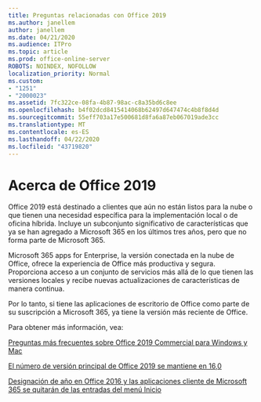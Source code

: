 ```yaml
---
title: Preguntas relacionadas con Office 2019
ms.author: janellem
author: janellem
ms.date: 04/21/2020
ms.audience: ITPro
ms.topic: article
ms.prod: office-online-server
ROBOTS: NOINDEX, NOFOLLOW
localization_priority: Normal
ms.custom:
- "1251"
- "2000023"
ms.assetid: 7fc322ce-08fa-4b87-98ac-c8a35bd6c8ee
ms.openlocfilehash: b4f02dcd8415414068b62497d647474c4b8f8d4d
ms.sourcegitcommit: 55eff703a17e500681d8fa6a87eb067019ade3cc
ms.translationtype: MT
ms.contentlocale: es-ES
ms.lasthandoff: 04/22/2020
ms.locfileid: "43719820"
---
```

# <a name="about-office-2019"></a>Acerca de Office 2019

Office 2019 está destinado a clientes que aún no están listos para la nube o que tienen una necesidad específica para la implementación local o de oficina híbrida. Incluye un subconjunto significativo de características que ya se han agregado a Microsoft 365 en los últimos tres años, pero que no forma parte de Microsoft 365.
  
Microsoft 365 apps for Enterprise, la versión conectada en la nube de Office, ofrece la experiencia de Office más productiva y segura. Proporciona acceso a un conjunto de servicios más allá de lo que tienen las versiones locales y recibe nuevas actualizaciones de características de manera continua.
  
Por lo tanto, si tiene las aplicaciones de escritorio de Office como parte de su suscripción a Microsoft 365, ya tiene la versión más reciente de Office.
  
Para obtener más información, vea:
  
[Preguntas más frecuentes sobre Office 2019 Commercial para Windows y Mac](https://support.microsoft.com/help/4133312)
  
[El número de versión principal de Office 2019 se mantiene en 16,0](https://docs.microsoft.com/deployoffice/office2019/overview)
  
[Designación de año en Office 2016 y las aplicaciones cliente de Microsoft 365 se quitarán de las entradas del menú Inicio](https://support.office.com/article/8fe5e052-76d2-49de-af30-2e84ed3da907?wt.mc_id=Alchemy_ClientDIA)
  